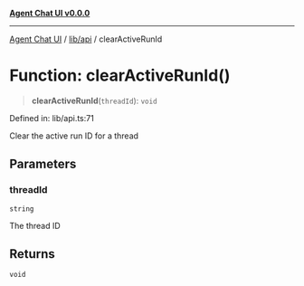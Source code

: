 [**Agent Chat UI v0.0.0**](../../../README.md)

***

[Agent Chat UI](../../../modules.md) / [lib/api](../README.md) / clearActiveRunId

# Function: clearActiveRunId()

> **clearActiveRunId**(`threadId`): `void`

Defined in: lib/api.ts:71

Clear the active run ID for a thread

## Parameters

### threadId

`string`

The thread ID

## Returns

`void`
